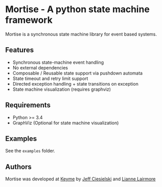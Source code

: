 # Mortise - A python state machine framework

Mortise is a synchronous state machine library for event based
systems.

## Features

* Synchronous state-machine event handling
* No external dependencies
* Composable / Reusable state support via pushdown automata
* State timeout and retry limit support
* Directed exception handling + state transitions on exception
* State machine visualization (requires graphviz)

## Requirements

* Python >= 3.4
* GraphViz (Optional for state machine visualization)

## Examples

See the `examples` folder.

## Authors

Mortise was developed at [Keyme](www.key.me) by [Jeff Ciesielski](https://github.com/Jeff-Ciesielski) and [Lianne Lairmore](https://github.com/knithacker)
